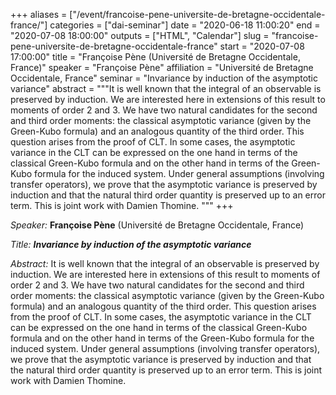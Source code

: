 +++
aliases = ["/event/francoise-pene-universite-de-bretagne-occidentale-france/"]
categories = ["dai-seminar"]
date = "2020-06-18 11:00:20"
end = "2020-07-08 18:00:00"
outputs = ["HTML", "Calendar"]
slug = "francoise-pene-universite-de-bretagne-occidentale-france"
start = "2020-07-08 17:00:00"
title = "Françoise Pène (Université de Bretagne Occidentale, France)"
speaker = "Françoise Pène"
affiliation = "Université de Bretagne Occidentale, France"
seminar = "Invariance by induction of the asymptotic variance"
abstract = """It is well known that the integral of an observable is
preserved by induction. We are interested here in extensions of this
result to moments of order 2 and 3. We have two natural candidates for
the second and third order moments: the classical asymptotic variance
(given by the Green-Kubo formula) and an analogous quantity of the third
order. This question arises from the proof of CLT. In some cases, the
asymptotic variance in the CLT can be expressed on the one hand in terms
of the classical Green-Kubo formula and on the other hand in terms of
the Green-Kubo formula for the induced system. Under general assumptions
(involving transfer operators), we prove that the asymptotic variance is
preserved by induction and that the natural third order quantity is
preserved up to an error term. This is joint work with Damien Thomine.
"""
+++


*Speaker:* **Françoise Pène** (Université de Bretagne Occidentale, France)

*Title:* ***Invariance by induction of the asymptotic variance***

*Abstract:* It is well known that the integral of an observable is
preserved by induction. We are interested here in extensions of this
result to moments of order 2 and 3. We have two natural candidates for
the second and third order moments: the classical asymptotic variance
(given by the Green-Kubo formula) and an analogous quantity of the third
order. This question arises from the proof of CLT. In some cases, the
asymptotic variance in the CLT can be expressed on the one hand in terms
of the classical Green-Kubo formula and on the other hand in terms of
the Green-Kubo formula for the induced system. Under general assumptions
(involving transfer operators), we prove that the asymptotic variance is
preserved by induction and that the natural third order quantity is
preserved up to an error term. This is joint work with Damien Thomine.


